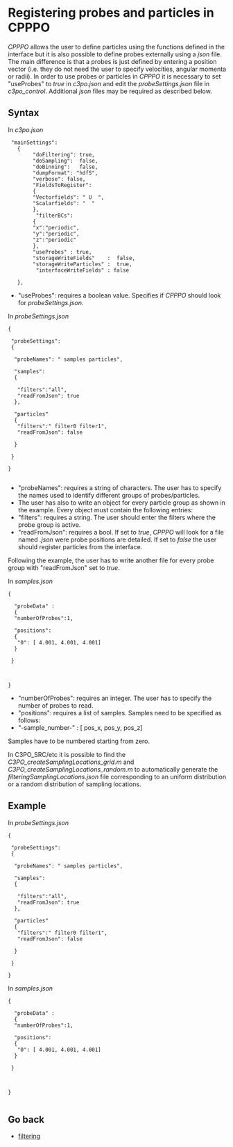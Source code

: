 Registering probes and particles in CPPPO
======================

_CPPPO_ allows the user to define particles using the functions defined in the interface but it is also possible to define probes externally using a _json_ file. The main difference is that a probes is just defined by entering a position vector (i.e. they do not need the user to specify velocities, angular momenta or radii). In order to use probes or particles in _CPPPO_ it is necessary to set "useProbes" to _true_ in _c3po.json_ and edit the _probeSettings.json_ file in _c3po_control_. Additional _json_ files may be required as described below.

Syntax  
-------

In _c3po.json_

```
 "mainSettings":
   {
        "doFiltering": true,
        "doSampling":  false,
        "doBinning":   false,
        "dumpFormat": "hdf5",
        "verbose": false,
        "FieldsToRegister":
        {
        "Vectorfields": " U  ",
        "Scalarfields": "  "
        },
         "filterBCs":
        {
        "x":"periodic",
        "y":"periodic",
        "z":"periodic"
        },
        "useProbes" : true,
        "storageWriteFields"    :  false,
        "storageWriteParticles" :  true,
         "interfaceWriteFields" : false
     
   },
```
* "useProbes": requires a boolean value. Specifies if _CPPPO_ should look for _probeSettings.json_.

In _probeSettings.json_

```
{

 "probeSettings":
 {
 
  "probeNames": " samples particles",
  
  "samples":
  {
  
   "filters":"all",
   "readFromJson": true
  },
  
  "particles"
  {
   "filters":" filter0 filter1",
   "readFromJson": false
  
  }
 
 }

}


```
* "probeNames": requires a string of characters. The user has to specify the names used to identify different groups of probes/particles.
* The user has also to write an object for every particle group as shown in the example. Every object must contain the following entries:
 * "filters": requires a string. The user should enter the filters where the probe group is active.
 * "readFromJson": requires a bool. If set to _true_, _CPPPO_ will look for a file named _<groupName>.json_ were probe positions are detailed. If set to _false_ the user should register particles from the interface. 

Following the example, the user has to write another file for every probe group with "readFromJson" set to _true_.

In _samples.json_

```
{

  "probeData" :
  {
  "numberOfProbes":1,
  
  "positions":
  {
   "0": [ 4.001, 4.001, 4.001]
  }
 
 }



}

```
* "numberOfProbes": requires an integer. The user has to specify the number of probes to read.
* "positions": requires a list of samples. Samples need to be specified as follows:
 * "-sample_number-" : [ pos_x, pos_y, pos_z]
 
Samples have to be numbered starting from zero.

In C3PO_SRC/etc it is possible to find the _C3PO_createSamplingLocations_grid.m_ and _C3PO_createSamplingLocations_random.m_ to automatically generate the _filteringSamplingLocations.json_ file corresponding to an uniform distribution or a random distribution of sampling locations.


Example
-------

In _probeSettings.json_

```
{

 "probeSettings":
 {
 
  "probeNames": " samples particles",
  
  "samples":
  {
  
   "filters":"all",
   "readFromJson": true
  },
  
  "particles"
  {
   "filters":" filter0 filter1",
   "readFromJson": false
  
  }
 
 }

}
```

In _samples.json_

```
{

  "probeData" :
  {
  "numberOfProbes":1,
  
  "positions":
  {
   "0": [ 4.001, 4.001, 4.001]
  }
 
 }



}


```


Go back
-----------
 - [filtering](11_filtering.md) 
